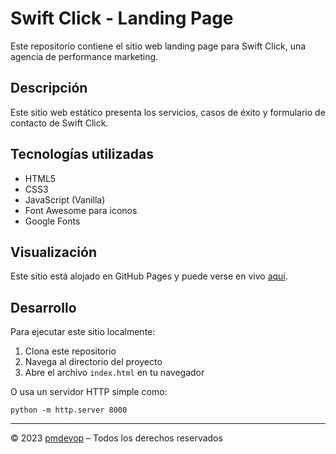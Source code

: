 # Swift Click - Landing Page

Este repositorio contiene el sitio web landing page para Swift Click, una agencia de performance marketing.

## Descripción

Este sitio web estático presenta los servicios, casos de éxito y formulario de contacto de Swift Click.

## Tecnologías utilizadas

- HTML5
- CSS3
- JavaScript (Vanilla)
- Font Awesome para iconos
- Google Fonts

## Visualización

Este sitio está alojado en GitHub Pages y puede verse en vivo [aquí](https://tuusuario.github.io/swift-click-landing).

## Desarrollo

Para ejecutar este sitio localmente:

1. Clona este repositorio
2. Navega al directorio del proyecto
3. Abre el archivo `index.html` en tu navegador

O usa un servidor HTTP simple como:
```
python -m http.server 8000
```

---

© 2023 [pmdevop](https://www.pmdevop.com) – Todos los derechos reservados
